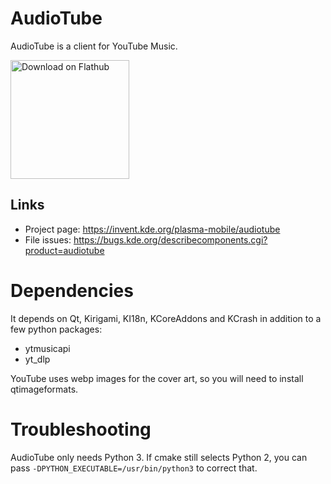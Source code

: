 # AudioTube

AudioTube is a client for YouTube Music.

<a href='https://flathub.org/apps/details/org.kde.audiotube'><img width='190px' alt='Download on Flathub' src='https://flathub.org/assets/badges/flathub-badge-i-en.png'/></a>

## Links
* Project page: https://invent.kde.org/plasma-mobile/audiotube
* File issues: https://bugs.kde.org/describecomponents.cgi?product=audiotube

# Dependencies

It depends on Qt, Kirigami, KI18n, KCoreAddons and KCrash in addition to a few python packages:
 * ytmusicapi
 * yt_dlp

YouTube uses webp images for the cover art, so you will need to install qtimageformats.

# Troubleshooting

AudioTube only needs Python 3. If cmake still selects Python 2, you can pass `-DPYTHON_EXECUTABLE=/usr/bin/python3` to correct that.
